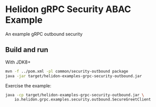 # Helidon gRPC Security ABAC Example

An example gRPC outbound security

## Build and run

With JDK8+
```bash
mvn -f ../pom.xml -pl common/security-outbound package
java -jar target/helidon-examples-grpc-security-outbound.jar
```

Exercise the example:
```bash
java -cp target/helidon-examples-grpc-security-outbound.jar \
    io.helidon.grpc.examples.security.outbound.SecureGreetClient
```